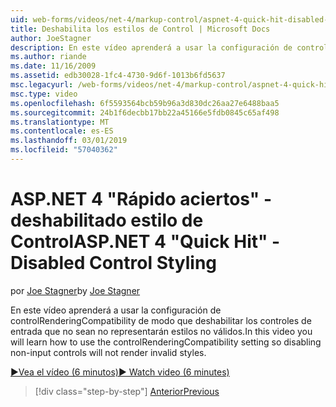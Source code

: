 ```yaml
---
uid: web-forms/videos/net-4/markup-control/aspnet-4-quick-hit-disabled-control-styling
title: Deshabilita los estilos de Control | Microsoft Docs
author: JoeStagner
description: En este vídeo aprenderá a usar la configuración de controlRenderingCompatibility de modo que deshabilitar los controles de entrada que no sean no representarán estilos no válidos.
ms.author: riande
ms.date: 11/16/2009
ms.assetid: edb30028-1fc4-4730-9d6f-1013b6fd5637
msc.legacyurl: /web-forms/videos/net-4/markup-control/aspnet-4-quick-hit-disabled-control-styling
msc.type: video
ms.openlocfilehash: 6f5593564bcb59b96a3d830dc26aa27e6488baa5
ms.sourcegitcommit: 24b1f6decbb17bb22a45166e5fdb0845c65af498
ms.translationtype: MT
ms.contentlocale: es-ES
ms.lasthandoff: 03/01/2019
ms.locfileid: "57040362"
---
```

<a name="aspnet-4-quick-hit---disabled-control-styling"></a><span data-ttu-id="698b3-103">ASP.NET 4 "Rápido aciertos" - deshabilitado estilo de Control</span><span class="sxs-lookup"><span data-stu-id="698b3-103">ASP.NET 4 "Quick Hit" - Disabled Control Styling</span></span>
====================
<span data-ttu-id="698b3-104">por [Joe Stagner](https://github.com/JoeStagner)</span><span class="sxs-lookup"><span data-stu-id="698b3-104">by [Joe Stagner](https://github.com/JoeStagner)</span></span>

<span data-ttu-id="698b3-105">En este vídeo aprenderá a usar la configuración de controlRenderingCompatibility de modo que deshabilitar los controles de entrada que no sean no representarán estilos no válidos.</span><span class="sxs-lookup"><span data-stu-id="698b3-105">In this video you will learn how to use the controlRenderingCompatibility setting so disabling non-input controls will not render invalid styles.</span></span> 

[<span data-ttu-id="698b3-106">&#9654;Vea el vídeo (6 minutos)</span><span class="sxs-lookup"><span data-stu-id="698b3-106">&#9654; Watch video (6 minutes)</span></span>](https://channel9.msdn.com/Blogs/ASP-NET-Site-Videos/aspnet-4-quick-hit-disabled-control-styling)

> [!div class="step-by-step"]
> [<span data-ttu-id="698b3-107">Anterior</span><span class="sxs-lookup"><span data-stu-id="698b3-107">Previous</span></span>](aspnet-4-quick-hit-hidden-field-divs.md)
